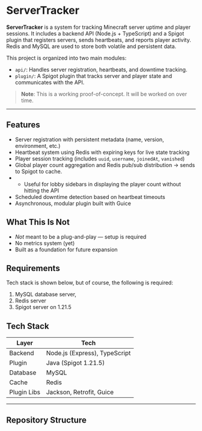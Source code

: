 # ServerTracker

**ServerTracker** is a system for tracking Minecraft server uptime and player sessions. It includes a backend API (Node.js + TypeScript) and a Spigot plugin that registers servers, sends heartbeats, and reports player activity. Redis and MySQL are used to store both volatile and persistent data.

This project is organized into two main modules:
- `api/`: Handles server registration, heartbeats, and downtime tracking.
- `plugin/`: A Spigot plugin that tracks server and player state and communicates with the API.

> **Note**: This is a working proof-of-concept. It will be worked on over time.

---

## Features

- Server registration with persistent metadata (name, version, environment, etc.)
- Heartbeat system using Redis with expiring keys for live state tracking
- Player session tracking (includes `uuid`, `username`, `joinedAt`, `vanished`)
- Global player count aggregation and Redis pub/sub distribution -> sends to Spigot to cache.
- - Useful for lobby sidebars in displaying the player count without hitting the API
- Scheduled downtime detection based on heartbeat timeouts
- Asynchronous, modular plugin built with Guice

## What This Is Not

- _Not_ meant to be a plug-and-play — setup is required
- No metrics system (yet)
- Built as a foundation for future expansion

## Requirements
Tech stack is shown below, but of course, the following is required:
1. MySQL database server,
2. Redis server
3. Spigot server on 1.21.5

## Tech Stack

| Layer        | Tech                               |
|--------------|------------------------------------|
| Backend      | Node.js (Express), TypeScript      |
| Plugin       | Java (Spigot 1.21.5)               |
| Database     | MySQL                              |
| Cache        | Redis                              |
| Plugin Libs  | Jackson, Retrofit, Guice           |

---

## Repository Structure
